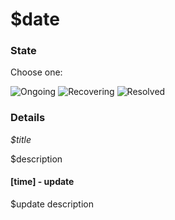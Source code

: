 $date
===========

### State

Choose one:

![Ongoing](../../imgs/red.png)
![Recovering](../../imgs/amber.png)
![Resolved](../../imgs/green.png)

### Details

*$title*

$description


#### [time] - update

$update description
